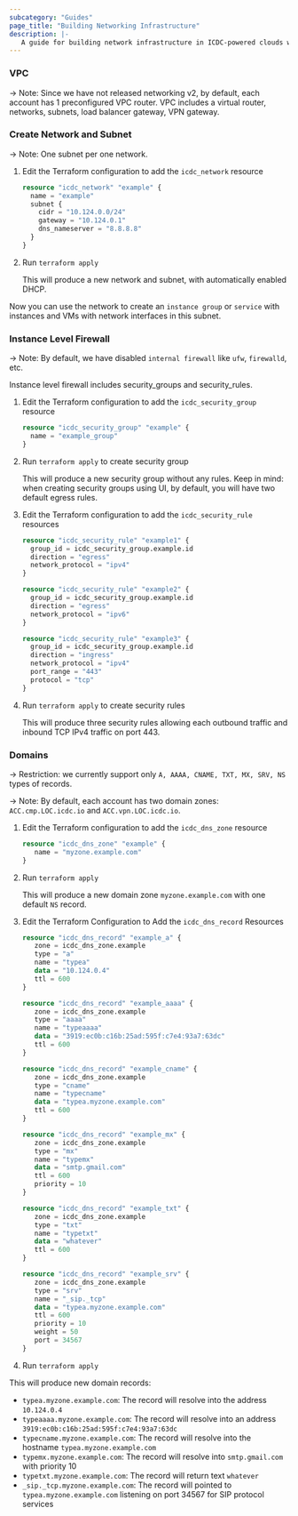 ```yaml
---
subcategory: "Guides"
page_title: "Building Networking Infrastructure"
description: |-
   A guide for building network infrastructure in ICDC-powered clouds with Terraform provider.
---
```


### VPC
-> Note: Since we have not released networking v2, by default, each account has 1 preconfigured VPC router.
VPC includes a virtual router, networks, subnets, load balancer gateway, VPN gateway.

### Create Network and Subnet
-> Note: One subnet per one network.

1. Edit the Terraform configuration to add the `icdc_network` resource
    ```terraform
    resource "icdc_network" "example" {
      name = "example"
      subnet {
        cidr = "10.124.0.0/24"
        gateway = "10.124.0.1"
        dns_nameserver = "8.8.8.8"
      }
    } 
    ```
2. Run `terraform apply`

   This will produce a new network and subnet, with automatically enabled DHCP.

Now you can use the network to create an `instance group` or `service` with instances and VMs with network interfaces in this subnet.
### Instance Level Firewall
-> Note: By default, we have disabled `internal firewall` like `ufw`, `firewalld`, etc.

Instance level firewall includes security_groups and security_rules.

1. Edit the Terraform configuration to add the `icdc_security_group` resource
    ```terraform
    resource "icdc_security_group" "example" {
      name = "example_group"
    }
    ```
2. Run `terraform apply` to create security group

   This will produce a new security group without any rules. Keep in mind: when creating security groups using UI, by default, you will have two default egress rules.
3. Edit the Terraform configuration to add the `icdc_security_rule` resources
    ```terraform
    resource "icdc_security_rule" "example1" {
      group_id = icdc_security_group.example.id
      direction = "egress"
      network_protocol = "ipv4"
    }
   
   resource "icdc_security_rule" "example2" {
      group_id = icdc_security_group.example.id
      direction = "egress"
      network_protocol = "ipv6"
    }
   
   resource "icdc_security_rule" "example3" {
      group_id = icdc_security_group.example.id
      direction = "ingress"
      network_protocol = "ipv4"
      port_range = "443"
      protocol = "tcp"
    }
    ```
4. Run `terraform apply` to create security rules

   This will produce three security rules allowing each outbound traffic and inbound TCP IPv4 traffic on port 443.
### Domains
-> Restriction: we currently support only `A, AAAA, CNAME, TXT, MX, SRV, NS` types of records.

-> Note: By default, each account has two domain zones: `ACC.cmp.LOC.icdc.io` and `ACC.vpn.LOC.icdc.io`.

1. Edit the Terraform configuration to add the `icdc_dns_zone` resource
   ```terraform
   resource "icdc_dns_zone" "example" {
      name = "myzone.example.com"
   }

2. Run `terraform apply`

   This will produce a new domain zone `myzone.example.com` with one default `NS` record.

3. Edit the Terraform Configuration to Add the `icdc_dns_record` Resources

   ```terraform
   resource "icdc_dns_record" "example_a" {
      zone = icdc_dns_zone.example
      type = "a"
      name = "typea"
      data = "10.124.0.4"
      ttl = 600
   }
   
   resource "icdc_dns_record" "example_aaaa" {
      zone = icdc_dns_zone.example
      type = "aaaa"
      name = "typeaaaa"
      data = "3919:ec0b:c16b:25ad:595f:c7e4:93a7:63dc"
      ttl = 600
   }
   
   resource "icdc_dns_record" "example_cname" {
      zone = icdc_dns_zone.example
      type = "cname"
      name = "typecname"
      data = "typea.myzone.example.com"
      ttl = 600
   }
   
   resource "icdc_dns_record" "example_mx" {
      zone = icdc_dns_zone.example
      type = "mx"
      name = "typemx"
      data = "smtp.gmail.com"
      ttl = 600
      priority = 10
   }
   
   resource "icdc_dns_record" "example_txt" {
      zone = icdc_dns_zone.example
      type = "txt"
      name = "typetxt"
      data = "whatever"
      ttl = 600
   }
   
   resource "icdc_dns_record" "example_srv" {
      zone = icdc_dns_zone.example
      type = "srv"
      name = "_sip._tcp"
      data = "typea.myzone.example.com"
      ttl = 600
      priority = 10
      weight = 50
      port = 34567
   }
   ```
4. Run `terraform apply`

This will produce new domain records:

- `typea.myzone.example.com`: The record will resolve into the address `10.124.0.4`
- `typeaaaa.myzone.example.com`: The record will resolve into an address `3919:ec0b:c16b:25ad:595f:c7e4:93a7:63dc`
- `typecname.myzone.example.com`: The record will resolve into the hostname `typea.myzone.example.com`
- `typemx.myzone.example.com`: The record will resolve into `smtp.gmail.com` with priority 10
- `typetxt.myzone.example.com`: The record will return text `whatever`
- `_sip._tcp.myzone.example.com`: The record will pointed to `typea.myzone.example.com` listening on port 34567 for SIP protocol services